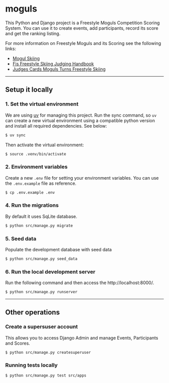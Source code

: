 # moguls

This Python and Django project is a Freestyle Moguls Competition Scoring System. You can use it to create events, add participants, record its score and get the ranking listing.

For more information on Freestyle Moguls and its Scoring see the following links:

- [Mogul Skiing](https://en.wikipedia.org/wiki/Mogul_skiing)
- [Fis Freestyle Skiing Judging Handbook](https://assets.fis-ski.com/f/252177/x/1eedc72758/freestyle-skiing-judging-handbook-august-2024.pdf)
- [Judges Cards Moguls Turns Freestyle Skiing](https://assets.fis-ski.com/f/252177/7ae160397a/judges_cards_moguls_turns_freestyle_skiing_2020.pdf)

---

## Setup it locally

### 1. Set the virtual environment

We are using [uv](https://github.com/astral-sh/uv) for managing this project. Run the sync command, so `uv` can create a new virtual environment using a compatible python version and install all required dependencies. See below:

```bash
$ uv sync
```

Then activate the virtual environment:

```bash
$ source .venv/bin/activate
```

### 2. Environment variables

Create a new `.env` file for setting your environment variables. You can use the `.env.example` file as reference.

```bash
$ cp .env.example .env
```

### 4. Run the migrations

By default it uses SqLite database.

```bash
$ python src/manage.py migrate
```

### 5. Seed data

Populate the development database with seed data

```bash
$ python src/manage.py seed_data
```

### 6. Run the local development server

Run the following command and then access the http://localhost:8000/.

```bash
$ python src/manage.py runserver
```

---

## Other operations

### Create a supersuser account

This allows you to access Django Admin and manage Events, Participants and Scores.

```
$ python src/manage.py createsuperuser
```


### Running tests locally

```
$ python src/manage.py test src/apps
```

